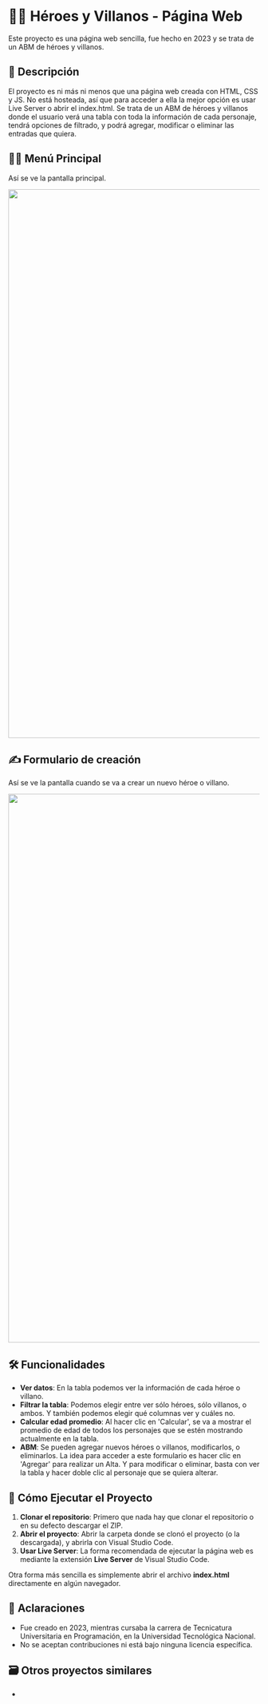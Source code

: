# 🦸‍♂️ Héroes y Villanos - Página Web

Este proyecto es una página web sencilla, fue hecho en 2023 y se trata de un ABM de héroes y villanos.

## 📘 Descripción

El proyecto es ni más ni menos que una página web creada con HTML, CSS y JS. No está hosteada, así que para acceder a ella la mejor opción es usar Live Server o abrir el index.html. Se trata de un ABM de héroes y villanos donde el usuario verá una tabla con toda la información de cada personaje, tendrá opciones de filtrado, y podrá agregar, modificar o eliminar las entradas que quiera.

## 👨‍💻 Menú Principal 

Así se ve la pantalla principal.

<img src="https://github.com/user-attachments/assets/3202a473-3e36-4464-96bc-51913ce3843e" width="1100"/>

## ✍ Formulario de creación

Así se ve la pantalla cuando se va a crear un nuevo héroe o villano.

<img src="https://github.com/user-attachments/assets/034a4074-580c-4d5a-a030-049685ea8168" width="1100"/>

## 🛠️ Funcionalidades

- **Ver datos**: En la tabla podemos ver la información de cada héroe o villano.
- **Filtrar la tabla**: Podemos elegir entre ver sólo héroes, sólo villanos, o ambos. Y también podemos elegir qué columnas ver y cuáles no.
- **Calcular edad promedio**: Al hacer clic en 'Calcular', se va a mostrar el promedio de edad de todos los personajes que se estén mostrando actualmente en la tabla.
- **ABM**: Se pueden agregar nuevos héroes o villanos, modificarlos, o eliminarlos.
  La idea para acceder a este formulario es hacer clic en 'Agregar' para realizar un Alta. Y para modificar o eliminar, basta con ver la tabla y hacer doble clic al personaje que se quiera alterar.

## 🚀 Cómo Ejecutar el Proyecto

1. **Clonar el repositorio**: Primero que nada hay que clonar el repositorio o en su defecto descargar el ZIP.
2. **Abrir el proyecto**: Abrir la carpeta donde se clonó el proyecto (o la descargada), y abrirla con Visual Studio Code.
3. **Usar Live Server**: La forma recomendada de ejecutar la página web es mediante la extensión **Live Server** de Visual Studio Code.

Otra forma más sencilla es simplemente abrir el archivo **index.html** directamente en algún navegador.

## 📌 Aclaraciones
- Fue creado en 2023, mientras cursaba la carrera de Tecnicatura Universitaria en Programación, en la Universidad Tecnológica Nacional.
- No se aceptan contribuciones ni está bajo ninguna licencia específica.

## 🗃️ Otros proyectos similares
- []()
